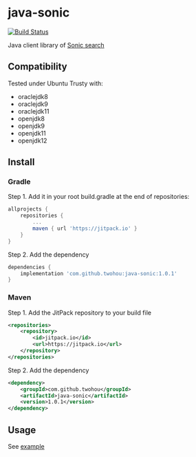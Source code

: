 # java-sonic

[![Build Status](https://travis-ci.com/twohou/java-sonic.svg?branch=master)](https://travis-ci.com/twohou/java-sonic)

Java client library of [Sonic search](https://github.com/valeriansaliou/sonic/)

## Compatibility

Tested under Ubuntu Trusty with:

- oraclejdk8
- oraclejdk9
- oraclejdk11
- openjdk8
- openjdk9
- openjdk11
- openjdk12

## Install

### Gradle

Step 1. Add it in your root build.gradle at the end of repositories:

```groovy
allprojects {
    repositories {
        ...
        maven { url 'https://jitpack.io' }
    }
}
```

Step 2. Add the dependency
```groovy
dependencies {
    implementation 'com.github.twohou:java-sonic:1.0.1'
}
```

### Maven

Step 1. Add the JitPack repository to your build file

```xml
<repositories>
    <repository>
        <id>jitpack.io</id>
        <url>https://jitpack.io</url>
    </repository>
</repositories>
```

Step 2. Add the dependency

```xml
<dependency>
    <groupId>com.github.twohou</groupId>
    <artifactId>java-sonic</artifactId>
    <version>1.0.1</version>
</dependency>
```

## Usage

See [example](./src/test/java/com/github/twohou/sonic/IntegrationTest.java)